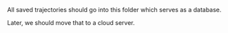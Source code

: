 All saved trajectories should go into this folder which serves as a database.

Later, we should move that to a cloud server.
